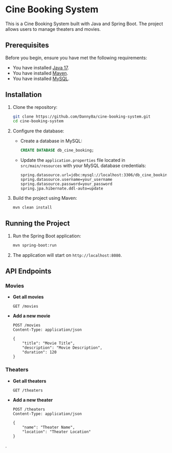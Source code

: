 # Cine Booking System

This is a Cine Booking System built with Java and Spring Boot. The project allows users to manage theaters and movies.

## Prerequisites

Before you begin, ensure you have met the following requirements:

- You have installed [Java 17](https://www.oracle.com/java/technologies/javase-jdk17-downloads.html).
- You have installed [Maven](https://maven.apache.org/install.html).
- You have installed [MySQL](https://dev.mysql.com/downloads/installer/).

## Installation

1. Clone the repository:

    ```sh
    git clone https://github.com/Danny8a/cine-booking-system.git
    cd cine-booking-system
    ```

2. Configure the database:

    - Create a database in MySQL:

        ```sql
        CREATE DATABASE db_cine_booking;
        ```

    - Update the `application.properties` file located in `src/main/resources` with your MySQL database credentials:

        ```properties
        spring.datasource.url=jdbc:mysql://localhost:3306/db_cine_booking
        spring.datasource.username=your_username
        spring.datasource.password=your_password
        spring.jpa.hibernate.ddl-auto=update
        ```

3. Build the project using Maven:

    ```sh
    mvn clean install
    ```

## Running the Project

1. Run the Spring Boot application:

    ```sh
    mvn spring-boot:run
    ```

2. The application will start on `http://localhost:8080`.

## API Endpoints

### Movies

- **Get all movies**

    ```http
    GET /movies
    ```

- **Add a new movie**

    ```http
    POST /movies
    Content-Type: application/json

    {
        "title": "Movie Title",
        "description": "Movie Description",
        "duration": 120
    }
    ```

### Theaters

- **Get all theaters**

    ```http
    GET /theaters
    ```

- **Add a new theater**

    ```http
    POST /theaters
    Content-Type: application/json

    {
        "name": "Theater Name",
        "location": "Theater Location"
    }
    ```
.